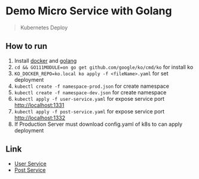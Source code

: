# Demo Micro Service with Golang

> Kubernetes Deploy

## How to run

1. Install [docker](https://www.docker.com/products/docker-desktop) and [golang](https://golang.org/dl/)
2. `cd && GO111MODULE=on go get github.com/google/ko/cmd/ko` for install ko
3. `KO_DOCKER_REPO=ko.local ko apply -f <fileName>.yaml` for set deployment
4. `kubectl create -f namespace-prod.json` for create namespace
5. `kubectl create -f namespace-dev.json` for create namespace
6. `kubectl apply -f user-service.yaml` for expose service port [http://localhost:1331](http://localhost:1331)
7. `kubectl apply -f post-service.yaml` for expose service port [http://localhost:1332](http://localhost:1332)
8. If Production Server must download config.yaml of k8s to can apply deployment

## Link

- [User Service](https://github.com/naijab/demo_microservice_user_service)
- [Post Service](https://github.com/naijab/demo_microservice_post_service)
